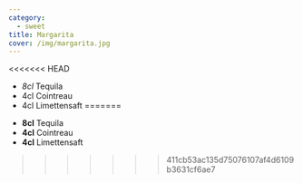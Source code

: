 ```yaml
---
category:
  - sweet
title: Margarita
cover: /img/margarita.jpg
---
```

<<<<<<< HEAD
- *8cl* Tequila
- 4cl Cointreau
- 4cl Limettensaft
=======
* **8cl** Tequila
* **4cl** Cointreau
* **4cl** Limettensaft
>>>>>>> 411cb53ac135d75076107af4d6109b3631cf6ae7
